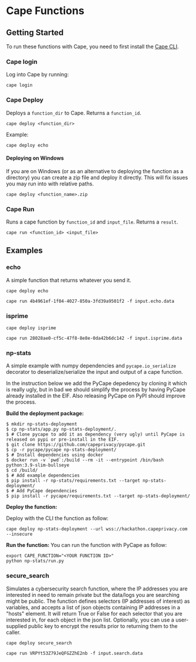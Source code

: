 # Cape Functions

## Getting Started

To run these functions with Cape, you need to first install the [Cape CLI](https://github.com/capeprivacy/cli).

### Cape login

Log into Cape by running:
```
cape login
```

### Cape Deploy

Deploys a `function_dir` to Cape. Returns a `function_id`.

```
cape deploy <function_dir>
```

Example:
```
cape deploy echo
```

#### Deploying on Windows

If you are on Windows (or as an alternative to deploying the function as a directory) you can create a zip file and deploy it directly. This will fix issues you may run into with relative paths.

```
cape deploy <function_name>.zip
```

### Cape Run

Runs a cape function by `function_id` and `input_file`. Returns a `result`.

```
cape run <function_id> <input_file>
```

## Examples

### echo

A simple function that returns whatever you send it.

```
cape deploy echo
```

```
cape run 4b4961ef-1f04-4027-850a-3fd39a9501f2 -f input.echo.data
```

### isprime

```
cape deploy isprime
```

```
cape run 28028ae0-cf5c-47f8-8e8e-0da42b6dc142 -f input.isprime.data
```

### np-stats
A simple example with numpy dependencies and `pycape.io_serialize` decorator to deserialize/serialize the input and output of a cape function.

In the instruction below we add the PyCape depedency by cloning it which is really ugly, but in bad we should simplify the process by having PyCape
already installed in the EIF. Also releasing PyCape on PyPI should improve the process.

**Build the deployment package:**

```
$ mkdir np-stats-deployment
$ cp np-stats/app.py np-stats-deployment/.
$ # Clone pycape to add it as dependency (very ugly) until PyCape is released on pypi or pre-install in the EIF.
$ git clone https://github.com/capeprivacy/pycape.git
$ cp -r pycape/pycape np-stats-deployment/
$ # Install dependencies using docker
$ docker run -v `pwd`:/build --rm -it --entrypoint /bin/bash python:3.9-slim-bullseye
$ cd /build/
$ # Add example dependencies
$ pip install -r np-stats/requirements.txt --target np-stats-deployment/
$ # Add PyCape dependencies
$ pip install -r pycape/requirements.txt --target np-stats-deployment/
```

**Deploy the function:**

Deploy with the CLI the function as follow:
```
cape deploy np-stats-deployment --url wss://hackathon.capeprivacy.com --insecure
```

**Run the function:**
You can run the function  with PyCape as follow:
```
export CAPE_FUNCTION="<YOUR FUNCTION ID>"
python np-stats/run.py
```

### secure_search

Simulates a cybersecurity search function, where the IP addresses you are interested in need to remain private but the data/logs you are searching might be public. The function defines selectors (IP addresses of interest) as variables, and accepts a list of json objects containing IP addresses in a "hosts" element. It will return True or False for each selector that you are interested in, for each object in the json list. Optionally, you can use a user-supplied public key to encrypt the results prior to returning them to the caller.

```
cape deploy secure_search
```

```
cape run VRPYt53Z79JeQFGZZhE2nb -f input.search.data
```
